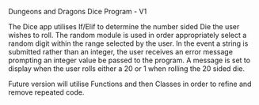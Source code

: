 Dungeons and Dragons Dice Program - V1 

The Dice app utilises If/Elif to determine the number sided Die the user wishes to roll. The random module is used in order appropriately select a random digit within the range selected by the user. 
In the event a string is submitted rather than an integer, the user receives an error message prompting an integer value be passed to the program. 
A message is set to display when the user rolls either a 20 or 1 when rolling the 20 sided die. 


 Future version will utilise Functions and then Classes in order to refine and remove repeated code. 

